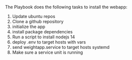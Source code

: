 <!-- BEGIN_TF_DOCS -->
The Playbook does the following tasks to install the webapp: 
1. Update ubuntu repos 
2. Clone a github repository 
3. initialize the app 
4. install package dependencies 
5. Run a script to install nodejs 14 
6. deploy .env to target hosts with vars 
7. send weightapp.service to target hosts systemd 
8. Make sure a service unit is running


<!-- END_TF_DOCS -->